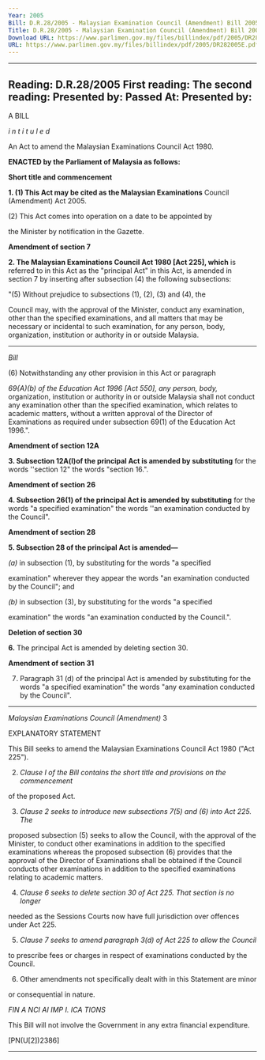 ```yaml
---
Year: 2005
Bill: D.R.28/2005 - Malaysian Examination Council (Amendment) Bill 2005 (Passed)
Title: D.R.28/2005 - Malaysian Examination Council (Amendment) Bill 2005 (Passed)
Download URL: https://www.parlimen.gov.my/files/billindex/pdf/2005/DR282005E.pdf
URL: https://www.parlimen.gov.my/files/billindex/pdf/2005/DR282005E.pdf
---
```

---
Reading:
D.R.28/2005
First reading:
The second reading:
Presented by:
Passed At:
Presented by:
---

A BILL

_i n t i t u l e d_

An Act to amend the Malaysian Examinations Council Act 1980.

**ENACTED by the Parliament of Malaysia as follows:**

**Short title and commencement**

**1.  (1)  This Act may be cited as the Malaysian Examinations**
Council (Amendment) Act 2005.

(2)  This Act comes into operation on a date to be appointed by

the Minister by notification in the Gazette.

**Amendment of section 7**

**2. The Malaysian Examinations Council Act 1980 [Act 225], which**
is referred to in this Act as the "principal Act" in this Act, is
amended in section 7 by inserting after subsection (4) the following
subsections:

"(5) Without prejudice to subsections (1), (2), (3) and (4), the

Council may, with the approval of the Minister, conduct any
examination, other than the specified examinations, and all matters
that may be necessary or incidental to such examination, for any
person, body, organization, institution or authority in or outside
Malaysia.


-----

_Bill_

(6) Notwithstanding any other provision in this Act or paragraph

_69{A)(b) of the Education Act 1996 [Act 550], any person, body,_
organization, institution or authority in or outside Malaysia shall
not conduct any examination other than the specified examination,
which relates to academic matters, without a written approval
of the Director of Examinations as required under subsection
69(1) of the Education Act 1996.".

**Amendment of section 12A**

**3.  Subsection 12A(l)of the principal Act is amended by substituting**
for the words ''section 12" the words "section 16.".

**Amendment of section 26**

**4. Subsection 26(1) of the principal Act is amended by substituting**
for the words "a specified examination" the words ''an examination
conducted by the Council".

**Amendment of section 28**

**5.  Subsection 28 of the principal Act is amended—**

_(a)_ in subsection (1), by substituting for the words "a specified

examination" wherever they appear the words "an
examination conducted by the Council"; and

_(b)_ in subsection (3), by substituting for the words "a specified

examination" the words "an examination conducted by
the Council.".

**Deletion of section 30**

**6.** The principal Act is amended by deleting section 30.

**Amendment of section 31**

7. Paragraph 31 (d) of the principal Act is amended by substituting
for the words "a specified examination" the words "any examination
conducted by the Council".


-----

_Malaysian Examinations Council (Amendment)_ 3

EXPLANATORY STATEMENT

This Bill seeks to amend the Malaysian Examinations Council Act 1980
("Act 225").

2. _Clause I of the Bill contains the short title and provisions on the commencement_

of the proposed Act.

3. _Clause 2 seeks to introduce new subsections 7(5) and (6) into Act 225. The_

proposed subsection (5) seeks to allow the Council, with the approval of the
Minister, to conduct other examinations in addition to the specified examinations
whereas the proposed subsection (6) provides that the approval of the Director
of Examinations shall be obtained if the Council conducts other examinations
in addition to the specified examinations relating to academic matters.

4. _Clause 6 seeks to delete section 30 of Act 225. That section is no longer_

needed as the Sessions Courts now have full jurisdiction over offences under
Act 225.

5. _Clause 7 seeks to amend paragraph 3\(d) of Act 225 to allow the Council_

to prescribe fees or charges in respect of examinations conducted by the Council.

6. Other amendments not specifically dealt with in this Statement are minor

or consequential in nature.

_FIN A NCI AI IMP I. ICA TIONS_

This Bill will not involve the Government in any extra financial expenditure.

[PN(U[2])2386]


-----

